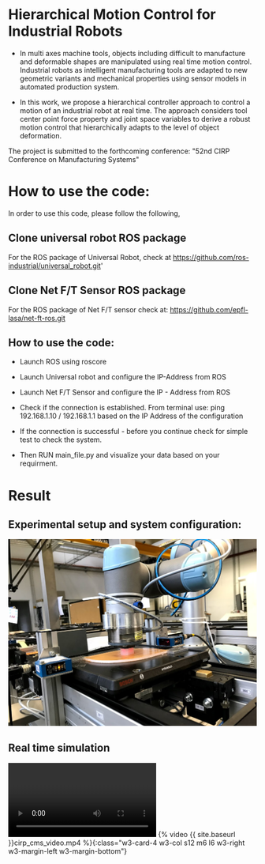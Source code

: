 # Hierarchical Motion Control for Industrial Robots 
- In multi axes machine tools, objects including difficult to manufacture and deformable shapes are manipulated using real time motion control. Industrial robots as intelligent manufacturing tools are adapted to new geometric variants and mechanical properties using sensor models in automated production system.

- In this work, we propose a hierarchical controller approach to control a motion of an industrial robot at real time. The approach considers tool center point force property and joint space variables to derive a robust motion control that hierarchically adapts to the level of object deformation.

The project is submitted to the forthcoming conference: "52nd CIRP Conference on Manufacturing Systems"


# How to use the code:
In order to use this code, please follow the following,
## Clone universal robot ROS package 
For the ROS package of Universal Robot, check at https://github.com/ros-industrial/universal_robot.git'

## Clone Net F/T Sensor ROS package 
For the ROS package of Net F/T sensor check at: https://github.com/epfl-lasa/net-ft-ros.git

## How to use the code: 
- Launch ROS using roscore

- Launch Universal robot and configure the IP-Address from ROS 

- Launch Net F/T Sensor and configure the IP - Address from ROS

- Check if the connection is established. From terminal use: ping 192.168.1.10 / 192.168.1.1 based on the IP Address of the configuration

- If the connection is successful - before you continue check for simple test to check the system.

- Then RUN main_file.py and visualize your data based on your requirment. 

# Result

## Experimental setup and system configuration:

![Experimental_setup](IMG_1351.jpg)


## Real time simulation 

![Robot_Simulation](cirp_cms_video.mp4)
{% video {{ site.baseurl }}cirp_cms_video.mp4 %}{:class="w3-card-4 w3-col s12 m6 l6 w3-right w3-margin-left w3-margin-bottom"}

